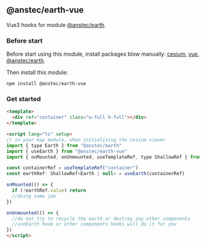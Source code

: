 ## @anstec/earth-vue
Vue3 hooks for module [@anstec/earth](https://www.npmjs.com/package/@anstec/earth).

### Before start

Before start using this module, install packages blow manually: [cesium](https://www.npmjs.com/package/cesium), [vue](https://www.npmjs.com/package/vue), [@anstec/earth](https://www.npmjs.com/package/@anstec/earth).

Then install this module:  
```shell
npm install @anstec/earth-vue
```

### Get started

```html
<template>
  <div ref="container" class="w-full h-full"></div>
</template>

<script lang="ts" setup>
// in your map module, when initializing the cesium viewer
import { type Earth } from "@anstec/earth"
import { useEarth } from "@anstec/earth-vue"
import { onMounted, onUnmounted, useTemplateRef, type ShallowRef } from "vue"

const containerRef = useTemplateRef("container")
const earthRef: ShallowRef<Earth | null> = useEarth(containerRef)

onMounted(() => {
  if (!earthRef.value) return
  //doing some job
})

onUnmounted(() => {
  //do not try to recycle the earth or destroy any other components
  //useEarth hook or other components hooks will do it for you
})
</script>
```
